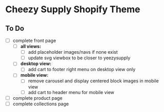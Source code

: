 # Cheezy Supply Shopify Theme

## To Do

* [ ] complete front page
  * [ ] **all views:**
    * [ ] add placeholder images/navs if none exist
    * [ ] update svg viewbox to be closer to yeezysupply
  * [ ] **desktop view:**
    * [ ] add cart to footer right menu on desktop view only
  * [ ] **mobile view:**
    * [ ] remove carousel and display centered block images in mobile view
    * [ ] add cart to header menu for mobile view
* [ ] complete product page
* [ ] complete collections page
